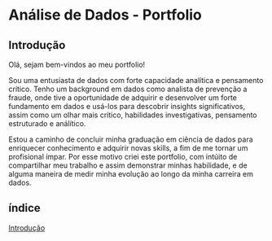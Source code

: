 # Análise de Dados - Portfolio


## Introdução

Olá, sejam bem-vindos ao meu portfolio! 

Sou uma entusiasta de dados com forte capacidade analítica e pensamento crítico. Tenho um background em dados como analista de prevenção
a fraude, onde tive a oportunidade de adquirir e desenvolver um forte fundamento em dados e usá-los para descobrir insights significativos, 
assim como um olhar mais crítico, habilidades investigativas, pensamento estruturado e análítico. 

Estou a caminho de concluir minha graduação em ciência de dados para enriquecer conhecimento
e adquirir novas skills, a fim de me tornar um profisional ímpar. Por esse motivo criei este portfolio,
com intúito de compartilhar meu trabalho e assim demonstrar minhas habilidade, e de alguma maneira de medir minha
evolução ao longo da minha carreira em dados.

## índice

[Introdução]()

